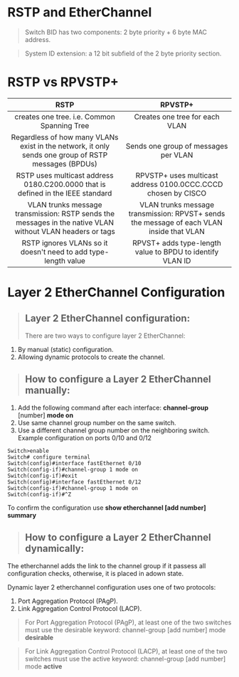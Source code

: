 # RSTP and EtherChannel
> Switch BID has two components: 2 byte priority + 6 byte MAC address.

> System ID extension: a 12 bit subfield of the 2 byte priority section.




# RSTP vs RPVSTP+
|RSTP  |RPVSTP+ |
|:---:|:---:|
|creates one tree. i.e. Common Spanning Tree|Creates one tree for each VLAN|
| Regardless of how many VLANs exist in the network, it only sends one group of RSTP messages (BPDUs)| Sends one group of messages per VLAN |
| RSTP uses multicast address 0180.C200.0000 that is defined in the IEEE standard | RPVSTP+ uses multicast address 0100.0CCC.CCCD chosen by CISCO |
|VLAN trunks message transmission: RSTP sends the messages in the native VLAN without VLAN headers or tags|VLAN trunks message transmission: RPVST+ sends the message of each VLAN inside that VLAN|
|RSTP ignores VLANs so it doesn't need to add type-length value|RPVST+ adds type-length value to BPDU to identify VLAN ID   |


# Layer 2 EtherChannel Configuration


> ## Layer 2 EtherChannel configuration:
> There are two ways to configure layer 2 EtherChannel:
1) By manual (static) configuration.
2) Allowing dynamic protocols to create the channel.

> ##  How to configure a Layer 2 EtherChannel manually:
1) Add the following command after each interface: **channel-group** [number] **mode on**
2) Use same channel group number on the same switch.
3) Use a different channel group number on the neighboring switch.
Example configuration on ports 0/10 and 0/12
```
Switch>enable
Switch# configure terminal
Switch(config)#interface fastEthernet 0/10
Switch(config-if)#channel-group 1 mode on
Switch(config-if)#exit
Switch(config)#interface fastEthernet 0/12
Switch(config-if)#channel-group 1 mode on
Switch(config-if)#^Z
```
To confirm the configuration use **show etherchannel [add number] summary**


> ##  How to configure a Layer 2 EtherChannel dynamically:
The etherchannel adds the link to the channel group if it passess all configuration checks, otherwise, it is placed in adown state.

Dynamic layer 2 etherchannel configuration uses one of two protocols:
1) Port Aggregation Protocol (PAgP).
2) Link Aggregation Control Protocol (LACP).

> For Port Aggregation Protocol (PAgP), at least one of the two switches must use the desirable keyword: channel-group [add number] mode **desirable**

> For Link Aggregation Control Protocol (LACP), at least one of the two switches must use the active keyword: channel-group [add number] mode **active**
